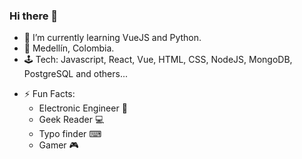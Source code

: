 ### Hi there 👋

- 🌱 I’m currently learning VueJS and Python.
- 🏡 Medellín, Colombia.
- 🕹 Tech: Javascript, React, Vue, HTML, CSS, NodeJS, MongoDB, PostgreSQL and others...
* ⚡ Fun Facts:
  * Electronic Engineer 🤖
  * Geek Reader :computer: 
  * Typo finder ⌨  
  * Gamer :video_game:


